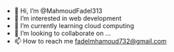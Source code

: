 - 👋 Hi, I’m @MahmoudFadel313
- 👀 I’m interested in web development
- 🌱 I’m currently learning cloud computing
- 💞️ I’m looking to collaborate on ...
- 📫 How to reach me fadelmhamoud732@gmail.com

<!---
MahmoudFadel313/MahmoudFadel313 is a ✨ special ✨ repository because its `README.md` (this file) appears on your GitHub profile.
You can click the Preview link to take a look at your changes.
--->
